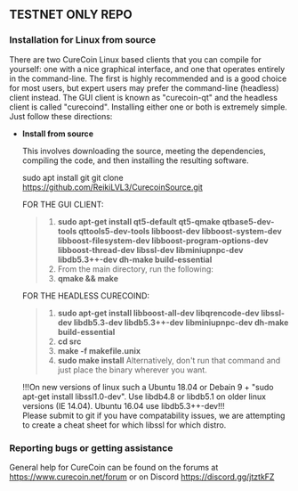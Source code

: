 ## TESTNET ONLY REPO

### Installation for Linux from source

There are two CureCoin Linux based clients that you can compile for yourself: one with a nice graphical interface, and one that operates entirely in the command-line. The first is highly recommended and is a good choice for most users, but expert users may prefer the command-line (headless) client instead. The GUI client is known as "curecoin-qt" and the headless client is called "curecoind". Installing either one or both is extremely simple. Just follow these directions:

* **Install from source**

  This involves downloading the source, meeting the dependencies, compiling the code, and then installing the resulting software. 
    
   sudo apt install git 
   git clone https://github.com/ReikiLVL3/CurecoinSource.git

    FOR THE GUI CLIENT:

    > 1. **sudo apt-get install qt5-default qt5-qmake qtbase5-dev-tools qttools5-dev-tools libboost-dev libboost-system-dev libboost-filesystem-dev libboost-program-options-dev libboost-thread-dev libssl-dev libminiupnpc-dev libdb5.3++-dev dh-make build-essential**
    > 2. From the main directory, run the following:
    > 3. **qmake && make**

    FOR THE HEADLESS CURECOIND:

    > 1. **sudo apt-get install libboost-all-dev libqrencode-dev libssl-dev libdb5.3-dev libdb5.3++-dev libminiupnpc-dev dh-make build-essential**
    > 2. **cd src**
    > 3. **make -f makefile.unix**
    > 4. **sudo make install** Alternatively, don't run that command and just place the binary wherever you want.

    
    !!!On new versions of linux such a Ubuntu 18.04 or Debain 9 + "sudo apt-get install libssl1.0-dev". Use libdb4.8 or libdb5.1 on older linux versions (IE 14.04). Ubuntu 16.04 use libdb5.3++-dev!!!  
      Please submit to git if you have compatability issues, we are attempting to create a cheat sheet for which libssl for which distro.

### Reporting bugs or getting assistance

General help for CureCoin can be found on the forums at https://www.curecoin.net/forum or on Discord https://discord.gg/jtztkFZ  
